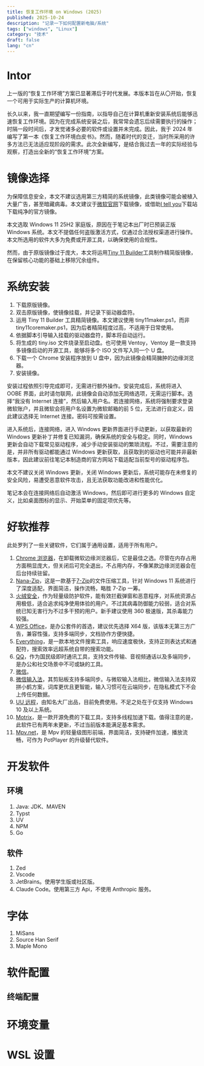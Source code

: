 ```yaml
---
title: 恢复工作环境 on Windows (2025)
published: 2025-10-24
description: "记录一下如何配置新电脑/系统"
tags: ["windows", "Linux"]
category: "技术"
draft: false
lang: "cn"
---
```


# Intor

上一版的“恢复工作环境”方案已显著滞后于时代发展。本版本旨在从〇开始，恢复一个可用于实际生产的计算机环境。

长久以来，我一直期望编写一份指南，以指导自己在计算机重新安装系统后能够迅速恢复工作环境。因为在完成系统安装之后，我常常会遗忘后续需要执行的操作；时隔一段时间后，才发觉诸多必要的软件或设置并未完成。因此，我于 2024 年编写了第一本《恢复工作环境白皮书》。然而，随着时代的变迁，当时所采用的许多方法已无法适应现阶段的需求。此次全新编写，是结合我过去一年的实际经验与观察，打造出全新的“恢复工作环境”方案。

# 镜像选择

为保障信息安全，本文不建议选用第三方精简的系统镜像，此类镜像可能会被植入大量广告，甚至暗藏病毒。本文建议于[微软官网](https://www.microsoft.com/zh-cn/software-download/windows11)下载镜像，或借助[I tell you](https://next.itellyou.cn/)下载站下载纯净的官方镜像。

本文选取 Windows 11 25H2 家庭版，原因在于笔记本出厂时已预装正版 Windows 系统。本文不提倡任何盗版激活方式，仅通过合法授权渠道进行操作。本文所选用的软件大多为免费或开源工具，以确保使用的合规性。

然而，由于原版镜像过于庞大，本文将运用[Tiny 11 Builder](https://github.com/ntdevlabs/tiny11builder)工具制作精简版镜像，在保留核心功能的基础上移除冗余组件。

# 系统安装

1. 下载原版镜像。
2. 双击原版镜像，使镜像挂载，并记录下驱动器盘符。
3. 运用 Tiny 11 Builder 工具精简镜像。本文建议使用 tiny11maker.ps1，而非 tiny11coremaker.ps1，因为后者精简程度过高，不适用于日常使用。
4. 依据脚本引导输入挂载的驱动器盘符，脚本将自动运行。
5. 将生成的 tiny.iso 文件烧录至启动盘。也可使用 Ventoy，Ventoy 是一款支持多镜像启动的开源工具，能够将多个 ISO 文件写入同一个 U 盘。
6. 下载一个 Chrome 安装程序放到 U 盘中，因为此镜像会精简臃肿的边缘浏览器。
7. 安装镜像。

安装过程依照引导完成即可，无需进行额外操作。安装完成后，系统将进入 OOBE 界面，此时请勿联网，此镜像会自动添加无网络选项，无需运行脚本。选择“我没有 Internet 连接”，然后输入用户名。若连接网络，系统将强制要求登录微软账户，并且微软会将用户名设置为微软邮箱的前 5 位，无法进行自定义，因此建议选择无 Internet 连接。密码可按需设置。

进入系统后，连接网络，进入 Windows 更新界面进行手动更新，以获取最新的 Windows 更新补丁并修复已知漏洞，确保系统的安全与稳定。同时，Windows 更新会自动下载常见驱动程序，减少手动安装驱动的繁琐流程。不过，需要注意的是，并非所有驱动都能通过 Windows 更新获取，且获取到的驱动也可能并非最新版本，因此建议前往笔记本制造商的官方网站下载适配当前型号的驱动程序包。

本文不建议关闭 Windows 更新，关闭 Windows 更新后，系统可能存在未修复的安全风险，易遭受恶意软件攻击，且无法获取功能改进和性能优化。

笔记本会在连接网络后自动激活 Windows，然后即可进行更多的 Windows 自定义，比如桌面图标的显示、开始菜单的固定项优先等。

# 好软推荐

此处罗列了一些关键软件，它们属于通用设置，适用于所有用户。

1. [Chrome 浏览器](https://www.google.cn/chrome/index.html)，在卸载微软边缘浏览器后，它是最佳之选。尽管在内存占用方面稍显庞大，但关闭后可完全退出，不占用内存，不像某款边缘浏览器会在后台持续驻留。
2. [Nana-Zip](https://github.com/M2Team/NanaZip)，这是一款基于[7-Zip](https://www.7-zip.org/)的文件压缩工具，针对 Windows 11 系统进行了深度适配，界面简洁，操作流畅，略胜 7-Zip 一筹。
3. [火绒安全](https://www.huorong.cn/)，作为轻量级防护软件，能有效拦截弹窗和恶意程序，对系统资源占用极低，适合追求纯净使用体验的用户。不过其病毒防御能力较弱，适合对系统已知无害行为不过多干预的用户。新手建议使用 360 极速版，其杀毒能力较强。
4. [WPS Office](https://www.wps.cn/)，是办公套件的首选，建议优先选择 X64 版，该版本无第三方广告，兼容性强，支持多端同步，文档协作方便快捷。
5. [Everything](https://www.voidtools.com/)，是一款本地文件搜索工具，响应速度极快，支持正则表达式和通配符，搜索效率远超系统自带的搜索功能。
6. [QQ](https://im.qq.com/pcqq/index.shtml)，作为国民级即时通讯工具，支持文件传输、音视频通话以及多端同步，是办公和社交场景中不可或缺的工具。
7. [微信](https://pc.weixin.qq.com/)。
8. [微信输入法](https://z.weixin.qq.com/)，其剪贴板支持多端同步。与微软输入法相比，微信输入法支持双拼小鹤方案，词库更优且更智能，输入习惯可在云端同步，在隐私模式下不会上传任何数据。
9. [UU 远程](https://uuyc.163.com/)，由知名大厂出品，目前免费使用。不足之处在于仅支持 Windows 10 及以上系统。
10. [Motrix](https://motrix.app/)，是一款开源免费的下载工具，支持多线程加速下载。值得注意的是，此软件已有两年未更新，不过当前版本能满足基本需求。
11. [Mpv.net](https://github.com/mpvnet-player/mpv.net)，是 Mpv 的轻量级图形前端，界面简洁，支持硬件加速，播放流畅，可作为 PotPlayer 的升级替代软件。

# 开发软件

## 环境

1. Java: JDK、MAVEN
2. Typst
3. UV
4. NPM
5. Go

## 软件

1. Zed
2. Vscode
3. JetBrains。使用学生版或社区版。
4. Claude Code。使用第三方 Api，不使用 Anthropic 服务。

# 字体

1. MiSans
2. Source Han Serif
3. Maple Mono

# 软件配置

## 终端配置

# 环境变量

# WSL 设置
